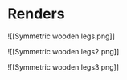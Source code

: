 
# Renders
![[Symmetric wooden legs.png]]

![[Symmetric wooden legs2.png]]

![[Symmetric wooden legs3.png]]